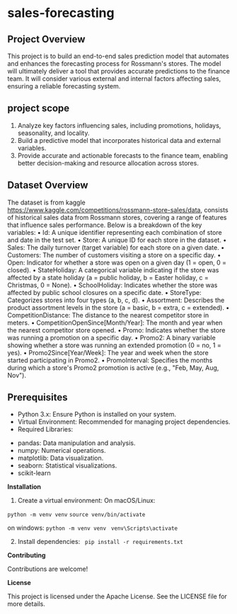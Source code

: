 # sales-forecasting

## Project Overview
This project is to build an end-to-end sales prediction model that automates and enhances the forecasting process for Rossmann's stores. The model will ultimately deliver a tool that provides accurate predictions to the finance team. It will consider various external and internal factors affecting sales, ensuring a reliable forecasting system.

## project scope
1. Analyze key factors influencing sales, including promotions, holidays, seasonality, and locality.
2.	Build a predictive model that incorporates historical data and external variables.
3.	Provide accurate and actionable forecasts to the finance team, enabling better decision-making and resource allocation across stores.

## Dataset Overview
The dataset is from kaggle <https://www.kaggle.com/competitions/rossmann-store-sales/data>, consists of historical sales data from Rossmann stores, covering a range of features that influence sales performance. Below is a breakdown of the key variables:
• Id: A unique identifier representing each combination of store and date in the test set.
• Store: A unique ID for each store in the dataset.
• Sales: The daily turnover (target variable) for each store on a given date.
• Customers: The number of customers visiting a store on a specific day.
• Open: Indicator for whether a store was open on a given day (1 = open, 0 = closed).
• StateHoliday: A categorical variable indicating if the store was affected by a state holiday (a = public holiday, b = Easter holiday, c = Christmas, 0 = None).
• SchoolHoliday: Indicates whether the store was affected by public school closures on a specific date.
• StoreType: Categorizes stores into four types (a, b, c, d).
• Assortment: Describes the product assortment levels in the store (a = basic, b = extra, c = extended).
•	CompetitionDistance: The distance to the nearest competitor store in meters.
•	CompetitionOpenSince[Month/Year]: The month and year when the nearest competitor store opened.
•	Promo: Indicates whether the store was running a promotion on a specific day.
•	Promo2: A binary variable showing whether a store was running an extended promotion (0 = no, 1 = yes).
•	Promo2Since[Year/Week]: The year and week when the store started participating in Promo2.
•	PromoInterval: Specifies the months during which a store's Promo2 promotion is active (e.g., "Feb, May, Aug, Nov").

## Prerequisites
* Python 3.x: Ensure Python is installed on your system.
* Virtual Environment: Recommended for managing project dependencies.
* Required Libraries:
- pandas: Data manipulation and analysis. 
- numpy: Numerical operations. 
- matplotlib: Data visualization. 
- seaborn: Statistical visualizations.
- scikit-learn

**Installation**

1. Create a virtual environment:
On macOS/Linux:

```python -m venv venv```
```source venv/bin/activate```

on windows:
```python -m venv venv ```
```venv\Scripts\activate ```

2. Install dependencies:
``` pip install -r requirements.txt```


**Contributing**

Contributions are welcome!

**License**

This project is licensed under the Apache License. See the LICENSE file for more details.